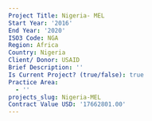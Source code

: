 ```yaml
---
Project Title: Nigeria- MEL
Start Year: '2016'
End Year: '2020'
ISO3 Code: NGA
Region: Africa
Country: Nigeria
Client/ Donor: USAID
Brief Description: ''
Is Current Project? (true/false): true
Practice Area:
  - ''
projects_slug: Nigeria-MEL
Contract Value USD: '17662801.00'
---
```

